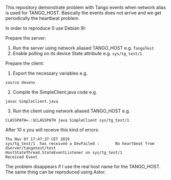 This repository demonstrate problem with Tango events when network alias is used for TANGO_HOST.
Basically the events does not arrive and we get periodically the heartbeat problem.

In order to reproduce (I use Debian 9):

Prepare the server:

1. Run the server using network aliased TANGO_HOST e.g. `TangoTest`
2. Enable polling on its device State attribute e.g. `sys/tg_test/1`

Prepare the client:
1. Export the necessary variables e.g.
```console
source devenv
```
2. Compile the SimpleClient.java code e.g.
```
javac SimpleClient.java
```
3. Run the client using network aliased TANGO_HOST e.g.
```console
CLASSPATH=.:$CLASSPATH java SimpleClient sys/tg_test/1
```

After 10 s you will receive this kind of errors:

```
Thu Nov 07 17:47:37 CET 2019
sys/tg_test/1  has received a DevFailed :       No heartbeat from dserver/tangotest/test
HostStateThread.StateEventListener on sys/tg_test/1
Received Event
```

The problem disappears if I use the real host name for the TANGO_HOST.
The same thing can be reproduced using Astor.


